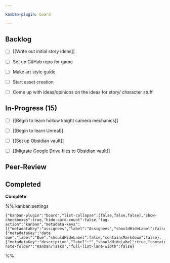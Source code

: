 ```yaml
---

kanban-plugin: board

---
```


## Backlog

- [ ] [[Write out initial story ideas]]
- [ ] Set up GitHub repo for game
- [ ] Make art style guide
- [ ] Start asset creation
- [ ] Come up with ideas/opinions on the ideas for story/ character stuff


## In-Progress (15)

- [ ] [[Begin to learn hollow knight camera mechanics]]
- [ ] [[Begin to learn Unreal]]
- [ ] [[Set up Obsidian vault]]
- [ ] [[Migrate Google Drive files to Obsidian vault]]


## Peer-Review



## Completed

**Complete**




%% kanban:settings
```
{"kanban-plugin":"board","list-collapse":[false,false,false],"show-checkboxes":true,"hide-card-count":false,"tag-action":"kanban","metadata-keys":[{"metadataKey":"assignees","label":"Assignees","shouldHideLabel":false,"containsMarkdown":false},{"metadataKey":"date due","label":"Due","shouldHideLabel":false,"containsMarkdown":false},{"metadataKey":"description","label":"","shouldHideLabel":true,"containsMarkdown":true}],"new-note-folder":"Kanban/Tasks","full-list-lane-width":false}
```
%%